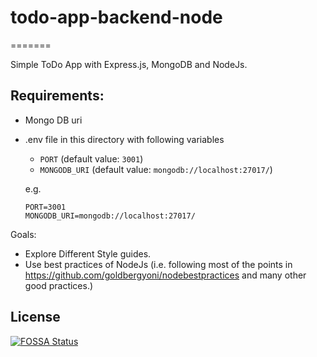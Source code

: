 # todo-app-backend-node
=======

Simple ToDo App with Express.js, MongoDB and NodeJs.

## Requirements:

 - Mongo DB uri
 - .env file in this directory with following variables
    - ```PORT``` (default value: ```3001```)
    - ```MONGODB_URI``` (default value: ```mongodb://localhost:27017/```)

    e.g. 
    ```
    PORT=3001
    MONGODB_URI=mongodb://localhost:27017/
    ```

Goals:
 - Explore Different Style guides.
 - Use best practices of NodeJs (i.e. following most of the points in https://github.com/goldbergyoni/nodebestpractices and many other good practices.)


## License
[![FOSSA Status](https://app.fossa.com/api/projects/git%2Bgithub.com%2FKaranKhirsariya%2FMERN-TODOapp.svg?type=large)](https://app.fossa.com/projects/git%2Bgithub.com%2FKaranKhirsariya%2FMERN-TODOapp?ref=badge_large)